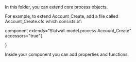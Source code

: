 In this folder, you can extend core process objects.

For example, to extend Account_Create, add a file called Account_Create.cfc which consists of:

component extends="Slatwall.model.process.Account_Create" accessors="true"{
	
}

Inside your component you can add properties and functions.